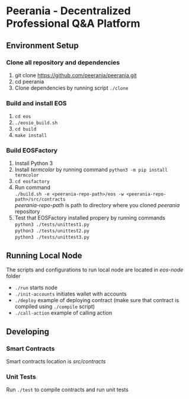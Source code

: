 # Peerania - Decentralized Professional Q&A Platform

## Environment Setup

### Clone all repository and dependencies

1. git clone https://github.com/peerania/peerania.git
1. cd peerania
1. Clone dependencies by running script `./clone`

### Build and install EOS

1. `cd eos`
1. `./eosio_build.sh`
1. `cd build`
1. `make install`

### Build EOSFactory

1. Install Python 3
1. Install *termcolor* by running command
`python3 -m pip install termcolor`
1. `cd eosfactory`
1. Run command  
`./build.sh -e <peerania-repo-path>/eos -w <peerania-repo-path>/src/contracts`  
*peerania-repo-path* is path to directory where you cloned *peerania* repository
1. Test that EOSFactory installed propery by running commands  
`python3 ./tests/unittest1.py`  
`python3 ./tests/unittest2.py`  
`python3 ./tests/unittest3.py`  

## Running Local Node

The scripts and configurations to run local node are located in *eos-node* folder  

* `./run` starts node
* `./init-accounts` initiates wallet with accounts
* `./deploy` example of deploying contract (make sure that contract is compiled using `./compile` script)
* `./call-action` example of calling action


## Developing

### Smart Contracts

Smart contracts location is *src/contracts*

### Unit Tests

Run `./test` to compile contracts and run unit tests

